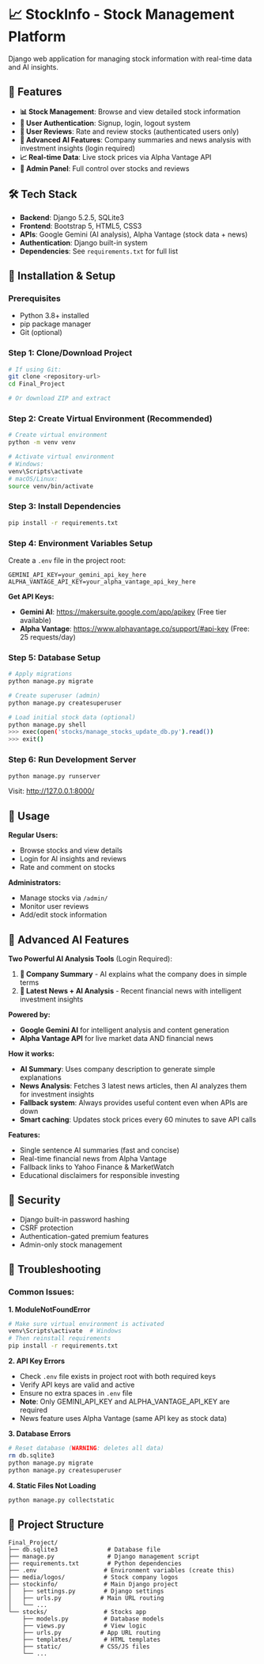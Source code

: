# 📈 StockInfo - Stock Management Platform

Django web application for managing stock information with real-time data and AI insights.

## 🌟 Features

- **📊 Stock Management**: Browse and view detailed stock information
- **🔐 User Authentication**: Signup, login, logout system
- **👥 User Reviews**: Rate and review stocks (authenticated users only)
- **🤖 Advanced AI Features**: Company summaries and news analysis with investment insights (login required)
- **📈 Real-time Data**: Live stock prices via Alpha Vantage API
- **🎯 Admin Panel**: Full control over stocks and reviews

## 🛠️ Tech Stack

- **Backend**: Django 5.2.5, SQLite3
- **Frontend**: Bootstrap 5, HTML5, CSS3
- **APIs**: Google Gemini (AI analysis), Alpha Vantage (stock data + news)
- **Authentication**: Django built-in system
- **Dependencies**: See `requirements.txt` for full list

## 🚀 Installation & Setup

### Prerequisites
- Python 3.8+ installed
- pip package manager
- Git (optional)

### Step 1: Clone/Download Project
```bash
# If using Git:
git clone <repository-url>
cd Final_Project

# Or download ZIP and extract
```

### Step 2: Create Virtual Environment (Recommended)
```bash
# Create virtual environment
python -m venv venv

# Activate virtual environment
# Windows:
venv\Scripts\activate
# macOS/Linux:
source venv/bin/activate
```

### Step 3: Install Dependencies
```bash
pip install -r requirements.txt
```

### Step 4: Environment Variables Setup
Create a `.env` file in the project root:
```env
GEMINI_API_KEY=your_gemini_api_key_here
ALPHA_VANTAGE_API_KEY=your_alpha_vantage_api_key_here
```

**Get API Keys:**
- **Gemini AI**: https://makersuite.google.com/app/apikey (Free tier available)
- **Alpha Vantage**: https://www.alphavantage.co/support/#api-key (Free: 25 requests/day)

### Step 5: Database Setup
```bash
# Apply migrations
python manage.py migrate

# Create superuser (admin)
python manage.py createsuperuser

# Load initial stock data (optional)
python manage.py shell
>>> exec(open('stocks/manage_stocks_update_db.py').read())
>>> exit()
```

### Step 6: Run Development Server
```bash
python manage.py runserver
```

Visit: http://127.0.0.1:8000/

## 🎯 Usage

**Regular Users:**
- Browse stocks and view details
- Login for AI insights and reviews
- Rate and comment on stocks

**Administrators:**
- Manage stocks via `/admin/`
- Monitor user reviews
- Add/edit stock information

## 🤖 Advanced AI Features

**Two Powerful AI Analysis Tools** (Login Required):

1. **📝 Company Summary** - AI explains what the company does in simple terms
2. **📰 Latest News + AI Analysis** - Recent financial news with intelligent investment insights

**Powered by:**
- **Google Gemini AI** for intelligent analysis and content generation
- **Alpha Vantage API** for live market data AND financial news

**How it works:**
- **AI Summary**: Uses company description to generate simple explanations
- **News Analysis**: Fetches 3 latest news articles, then AI analyzes them for investment insights
- **Fallback system**: Always provides useful content even when APIs are down
- **Smart caching**: Updates stock prices every 60 minutes to save API calls

**Features:**
- Single sentence AI summaries (fast and concise)
- Real-time financial news from Alpha Vantage
- Fallback links to Yahoo Finance & MarketWatch
- Educational disclaimers for responsible investing

## 🔐 Security

- Django built-in password hashing
- CSRF protection
- Authentication-gated premium features
- Admin-only stock management

## 🔧 Troubleshooting

### Common Issues:

**1. ModuleNotFoundError**
```bash
# Make sure virtual environment is activated
venv\Scripts\activate  # Windows
# Then reinstall requirements
pip install -r requirements.txt
```

**2. API Key Errors**
- Check `.env` file exists in project root with both required keys
- Verify API keys are valid and active
- Ensure no extra spaces in `.env` file
- **Note**: Only GEMINI_API_KEY and ALPHA_VANTAGE_API_KEY are required
- News feature uses Alpha Vantage (same API key as stock data)

**3. Database Errors**
```bash
# Reset database (WARNING: deletes all data)
rm db.sqlite3
python manage.py migrate
python manage.py createsuperuser
```

**4. Static Files Not Loading**
```bash
python manage.py collectstatic
```

## 📂 Project Structure
```
Final_Project/
├── db.sqlite3              # Database file
├── manage.py               # Django management script
├── requirements.txt        # Python dependencies
├── .env                   # Environment variables (create this)
├── media/logos/           # Stock company logos
├── stockinfo/             # Main Django project
│   ├── settings.py        # Django settings
│   ├── urls.py           # Main URL routing
│   └── ...
└── stocks/                # Stocks app
    ├── models.py          # Database models
    ├── views.py           # View logic
    ├── urls.py           # App URL routing
    ├── templates/         # HTML templates
    ├── static/           # CSS/JS files
    └── ...
```

